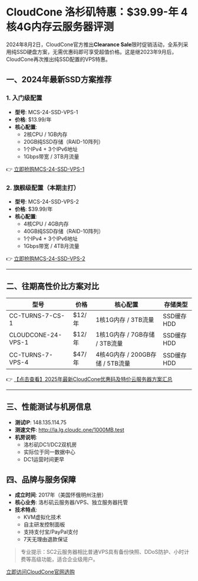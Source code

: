 # CloudCone 洛杉矶特惠：$39.99-年 4核4G内存云服务器评测

2024年8月2日，CloudCone官方推出**Clearance Sale**限时促销活动，全系列采用纯SSD硬盘方案，无需优惠码即可享受超值价格。这是继2023年9月后，CloudCone再次推出纯SSD配置的VPS特惠。

## 一、2024年最新SSD方案推荐

### 1. 入门级配置
- **型号**: MCS-24-SSD-VPS-1  
- **价格**: $13.99/年  
- **核心配置**:
  - 2核CPU / 1GB内存
  - 20GB纯SSD存储（RAID-10阵列）
  - 1个IPv4 + 3个IPv6地址
  - 1Gbps带宽 / 3TB月流量

👉 [立即抢购MCS-24-SSD-VPS-1](https://bit.ly/Cloudcone)

### 2. 旗舰级配置（本期主打）
- **型号**: MCS-24-SSD-VPS-2  
- **价格**: $39.99/年  
- **核心配置**:
  - 4核CPU / 4GB内存
  - 40GB纯SSD存储（RAID-10阵列）
  - 1个IPv4 + 3个IPv6地址
  - 1Gbps带宽 / 4TB月流量

👉 [立即抢购MCS-24-SSD-VPS-2](https://bit.ly/Cloudcone)

---

## 二、往期高性价比方案对比

| 型号               | 价格   | 核心配置                          | 存储类型       |
|--------------------|--------|-----------------------------------|---------------|
| CC-TURNS-7-CS-1    | $12/年 | 1核1G内存 / 3TB流量              | SSD缓存HDD    |
| CLOUDCONE-24-VPS-1 | $12/年 | 1核1G内存 / 7GB存储 / 3TB流量    | SSD缓存HDD    |
| CC-TURNS-7-VPS-4   | $47/年 | 4核4G内存 / 200GB存储 / 5TB流量  | SSD缓存HDD    |

👉 [【点击查看】2025年最新CloudCone优惠码及特价云服务器方案汇总](https://bit.ly/Cloudcone)

---

## 三、性能测试与机房信息
- **测试IP**: 148.135.114.75
- **测速文件**: http://la.lg.cloudc.one/1000MB.test
- **机房说明**:
  - 洛杉矶DC1/DC2双机房
  - 实际位于同一数据中心
  - DC1运营时间更早

## 四、品牌与服务保障
- **成立时间**: 2017年（美国怀俄明州注册）
- **核心业务**: 洛杉矶云服务器/VPS、独立服务器托管
- **技术特点**:
  - KVM虚拟化技术
  - 自主研发控制面板
  - 支持支付宝/PayPal支付
  - 7天无理由退款保证

> 专业提示：SC2云服务器相比普通VPS具有备份快照、DDoS防护、小时计费等高级功能，适合企业级用户。

[立即访问CloudCone官网选购](https://bit.ly/Cloudcone)